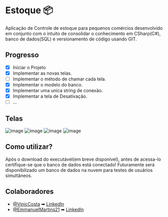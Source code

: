 # Estoque 📦
Aplicação de Controle de estoque para pequenos comércios desenvolvido em conjunto com o intuito de consolidar
o conhecimento em CSharp(C#), banco de dados(SQL) e versionamento de código usando GIT.

## Progresso
 - [x] Iniciar o Projeto
 - [x] Implementar as novas telas.
 - [ ] Implementar o método de chamar cada tela.
 - [x] Implementar o modelo do banco.
 - [x] Implementar uma unica string de conexão.
 - [x] Implementar a tela de Desativação.
 - [ ] ...

## Telas
![image](https://user-images.githubusercontent.com/72640449/210457216-69c7e37c-58fe-443d-b106-39c85f018d76.png)
![image](https://user-images.githubusercontent.com/72640449/210457246-84d741e5-3bd4-4585-816b-e91a4fb2e30b.png)
![image](https://user-images.githubusercontent.com/72640449/210457269-57a91458-7635-4011-9140-5f9534b8d590.png)
![image](https://user-images.githubusercontent.com/72640449/213321562-7b5c856c-0715-4a08-8c5d-7666b762ca6a.png)

## Como utilizar?
Após o download do executável(em breve disponível), antes de acessa-lo certifique-se que o banco de dados está conectado! Futuramente será disponibilizado um banco de dados na nuvem para testes de usuários simultâneos. 

## Colaboradores
- [@VinicCosta](https://github.com/VinicCosta) ➡ [LinkedIn](https://www.linkedin.com/in/vinicius-costa-0330101a4/)
- [@EmmanuelMartins21](https://github.com/EmmanuelMartins21) ➡ [LinkedIn](https://www.linkedin.com/in/emmanuel-cosme-martins-bento-3963bb1b9/)
